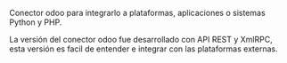 Conector odoo para integrarlo a plataformas, aplicaciones o sistemas Python y PHP.

La versión del conector odoo fue desarrollado con API REST y XmlRPC, esta versión es facil de entender e integrar con las plataformas externas.
